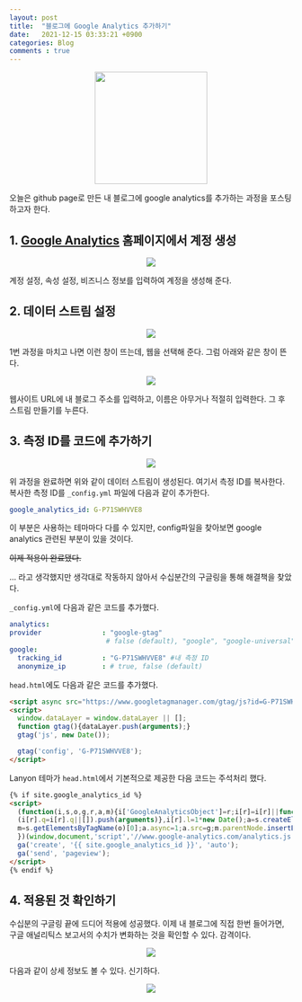 ```yaml
---
layout: post
title:  "블로그에 Google Analytics 추가하기"
date:   2021-12-15 03:33:21 +0900
categories: Blog
comments : true
---
```

<p align = "center">
    <img src= "https://user-images.githubusercontent.com/80762534/146059498-ba3fd55a-4a9a-4352-adee-5e2699222d07.png" height = 200>
</p>

오늘은 github page로 만든 내 블로그에 google analytics를 추가하는 과정을 포스팅하고자 한다.

## 1. **[Google Analytics](https://analytics.google.com/analytics/web/#/) 홈페이지에서 계정 생성**
 <p align = "center">
    <img src= "https://user-images.githubusercontent.com/80762534/146060015-1f505990-8046-4b7a-be23-f836003dd3ef.PNG">
</p>
  계정 설정, 속성 설정, 비즈니스 정보를 입력하여 계정을 생성해 준다.

## 2. **데이터 스트림 설정**
<p align = "center">
    <img src= "https://user-images.githubusercontent.com/80762534/146060428-fe7be335-6455-413f-b889-d5d88288b572.PNG">
</p>

  1번 과정을 마치고 나면 이런 창이 뜨는데, 웹을 선택해 준다. 그럼 아래와 같은 창이 뜬다.

<p align = "center">
    <img src= "https://user-images.githubusercontent.com/80762534/146060664-6d88b7d9-857f-4f59-acc8-42c2002aaf03.PNG">
</p>

  웹사이트 URL에 내 블로그 주소를 입력하고, 이름은 아무거나 적절히 입력한다. 그 후 스트림 만들기를 누른다. 


## 3. **측정 ID를 코드에 추가하기**

<p align = "center">
    <img src= "https://user-images.githubusercontent.com/80762534/146061502-363258ab-6009-4ab8-8681-e10eb494b04c.PNG">
</p>

  위 과정을 완료하면 위와 같이 데이터 스트림이 생성된다. 여기서 측정 ID를 복사한다. 복사한 측정 ID를 `_config.yml` 파일에 다음과 같이 추가한다.

  ```yml
  google_analytics_id: G-P71SWHVVE8
  ```

  이 부분은 사용하는 테마마다 다를 수 있지만, config파일을 찾아보면 google analytics 관련된 부분이 있을 것이다.

  ~~이제 적용이 완료됐다.~~

  ... 라고 생각했지만 생각대로 작동하지 않아서 수십분간의 구글링을 통해 해결책을 찾았다.

  `_config.yml`에 다음과 같은 코드를 추가했다.

  ```yml
  analytics:
  provider               : "google-gtag" 
                          # false (default), "google", "google-universal", "google-gtag", "custom"
  google:
    tracking_id          : "G-P71SWHVVE8" #내 측정 ID
    anonymize_ip         : # true, false (default)
  ```

  `head.html`에도 다음과 같은 코드를 추가했다.

  ```html
  <script async src="https://www.googletagmanager.com/gtag/js?id=G-P71SWHVVE8"></script>
  <script>
    window.dataLayer = window.dataLayer || [];
    function gtag(){dataLayer.push(arguments);}
    gtag('js', new Date());

    gtag('config', 'G-P71SWHVVE8');
  </script>
  ```

  Lanyon 테마가 `head.html`에서 기본적으로 제공한 다음 코드는 주석처리 했다.
  
  ```html
  {% if site.google_analytics_id %}
  <script>
    (function(i,s,o,g,r,a,m){i['GoogleAnalyticsObject']=r;i[r]=i[r]||function(){
    (i[r].q=i[r].q||[]).push(arguments)},i[r].l=1*new Date();a=s.createElement(o),
    m=s.getElementsByTagName(o)[0];a.async=1;a.src=g;m.parentNode.insertBefore(a,m)
    })(window,document,'script','//www.google-analytics.com/analytics.js','ga');
    ga('create', '{{ site.google_analytics_id }}', 'auto');
    ga('send', 'pageview');
  </script>
  {% endif %} 
  ```

## 4. 적용된 것 확인하기

수십분의 구글링 끝에 드디어 적용에 성공했다. 이제 내 블로그에 직접 한번 들어가면, 구글 애널리틱스 보고서의 수치가 변화하는 것을 확인할 수 있다. 감격이다.

<p align = "center">
    <img src= "https://user-images.githubusercontent.com/80762534/146068775-786a55f2-1baa-4bd7-aa06-eadc3b4f92d0.PNG">
</p>

다음과 같이 상세 정보도 볼 수 있다. 신기하다.

<p align = "center">
    <img src= "https://user-images.githubusercontent.com/80762534/146069518-e2859a19-1e7f-4636-8b20-c78f2958ab8e.PNG">
</p>